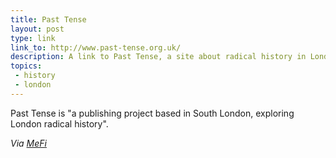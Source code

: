 ```yaml
---
title: Past Tense
layout: post
type: link
link_to: http://www.past-tense.org.uk/
description: A link to Past Tense, a site about radical history in London.
topics:
 - history
 - london
---
```

Past Tense is "a publishing project based in South London, exploring London radical history". 

_Via [MeFi](http://www.metafilter.com/86486/Cokaygne-in-my-brain "Cokaygne in my brain")_